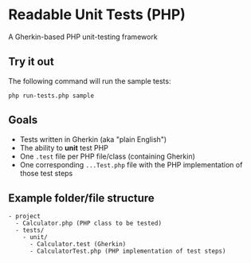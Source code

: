 # Readable Unit Tests (PHP)
A Gherkin-based PHP unit-testing framework

## Try it out
The following command will run the sample tests:

```
php run-tests.php sample
```

## Goals

- Tests written in Gherkin (aka "plain English")
- The ability to **unit** test PHP
- One `.test` file per PHP file/class (containing Gherkin)
- One corresponding `...Test.php` file with the PHP implementation of those test
  steps

## Example folder/file structure

```
- project
  - Calculator.php (PHP class to be tested)
  - tests/
    - unit/
      - Calculator.test (Gherkin)
      - CalculatorTest.php (PHP implementation of test steps)
```
